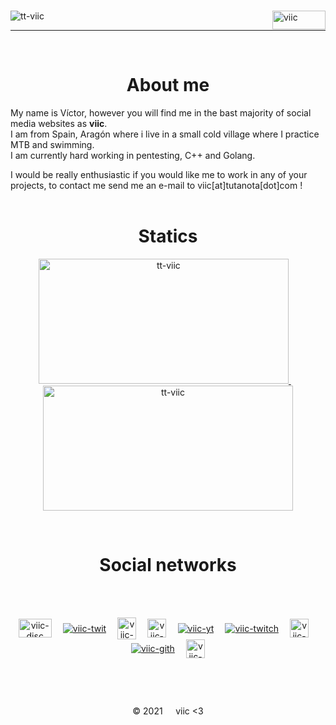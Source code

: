 ⠀<br>
<img src="https://user-images.githubusercontent.com/78870476/137008700-2fe715d8-74a8-4a14-903a-b99ae14350f2.gif" alt="viic" align = "right" height="30" width="85" />
<img src="https://komarev.com/ghpvc/?username=tt-viic&label=Profile%20views&color=7a93c4&style=flat" align="left" alt="tt-viic" />
⠀<br>
<hr>
⠀<br>
<h1 align = "center">About me</h1>

My name is Víctor, however you will find me in the bast majority of social media websites as **viic**.<br>
I am from Spain, Aragón where i live in a small cold village where I practice MTB and swimming.<br>
I am currently hard working in pentesting, C++ and Golang.<br>

I would be really enthusiastic if you would like me to work in any of your projects, to contact me send me an e-mail to viic[at]tutanota[dot]com !
⠀<br>
⠀<br>

  
<h1 align = "center">Statics</h1>
<p align = "center">
<a href="https://github.com/tt-viic/">
  <img src="https://github-readme-stats.vercel.app/api/top-langs?username=tt-viic&show_icons=true&locale=en&layout=compact&theme=nord" alt="tt-viic" height="200" width="400" />
</a>
⠀
<a href="https://github.com/tt-viic/">
  <img src="https://github-readme-stats.vercel.app/api?username=tt-viic&show_icons=true&theme=nord" alt="tt-viic" height="200" width="400" />
</a>
</p>


<br><h1 align = "center">Social networks</h1>
<br>
 ⠀
<p align = "center">
<a href="https://discord.gg/VGFF7gZHK2" target="blank"><img align="center" src="https://user-images.githubusercontent.com/78870476/137643387-d145abc9-c187-4b5b-b3d7-722edbe3fecf.png" alt="viic-disc" height="30" width="53" /></a>
⠀
<a href="https://twitter.com/viic_deb" target="blank"><img align="center" src="https://user-images.githubusercontent.com/78870476/137511975-10854231-787e-4dbf-8191-b878cbdf1179.png" alt="viic-twit" /></a>
⠀
<a href="https://es.stackoverflow.com/users/253252/viic" target="blank"><img align="center" src="https://user-images.githubusercontent.com/78870476/137511941-b75246d4-a97a-4e37-8b91-b6b41baf88e4.png" alt="viic-stack" height="35" width="30" /></a>
⠀
<a href="https://instagram.com/viiictor.5" target="blank"><img align="center" src="https://user-images.githubusercontent.com/78870476/137511921-018548bb-00c2-4c7f-bcd2-df2388b77bf6.png" alt="viic-ig" height="30" width="30" /></a>
⠀
<a href="https://www.youtube.com/channel/UCIdEbfX6Pl6q-SMFI_l0L9Q" target="blank"><img align="center" src="https://user-images.githubusercontent.com/78870476/137514470-55bb4daa-d627-4dfc-851b-b24a316ce963.png" alt="viic-yt" /></a>
⠀
<a href="https://www.twitch.tv/viic_deb" target="blank"><img align="center" src="https://user-images.githubusercontent.com/78870476/137511960-8c6c274a-7dd6-4e70-83ad-74ef058a8c05.png" alt="viic-twitch" /></a>
⠀
<a href="https://www.tiktok.com/@viic.deb?" target="blank"><img align="center" src="https://user-images.githubusercontent.com/78870476/137511952-3994e353-0882-45aa-a124-3c5c0475ffb3.png" alt="viic-tiktok" height="30" width="30" /></a>
⠀
<a href="https://github.com/tt-viic/" target="blank"><img align="center" src="https://user-images.githubusercontent.com/78870476/137511916-fd7c6e06-55d0-4839-bc62-e0be15113a6d.png" alt="viic-gith" /></a>
⠀
<a href="https://open.spotify.com/user/216azmq5llxlo3zsmhnkwnodi?si=ba3112ac13374edb" target="blank"><img align="center" src="https://user-images.githubusercontent.com/78870476/137511933-b45c3410-2da3-45ef-be5b-d7c15b7c9531.png" alt="viic-spoty" height="30" width="30" /></a>
</p>
<br>

 ⠀
 ⠀
 ⠀
<p align = "center">© 2021⠀⠀viic <3</p>
